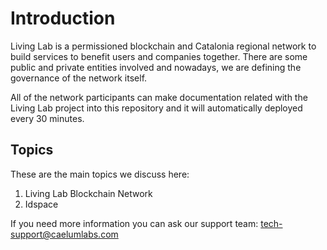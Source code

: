 # Introduction

Living Lab is a permissioned blockchain and Catalonia regional network to build services to benefit users and companies together. 
There are some public and private entities involved and nowadays, we are defining the governance of the network itself.

All of the network participants can make documentation related with the Living Lab project into this repository and it will automatically deployed every 30 minutes.

## Topics

These are the main topics we discuss here:

1. Living Lab Blockchain Network
2. Idspace

If you need more information you can ask our support team: tech-support@caelumlabs.com